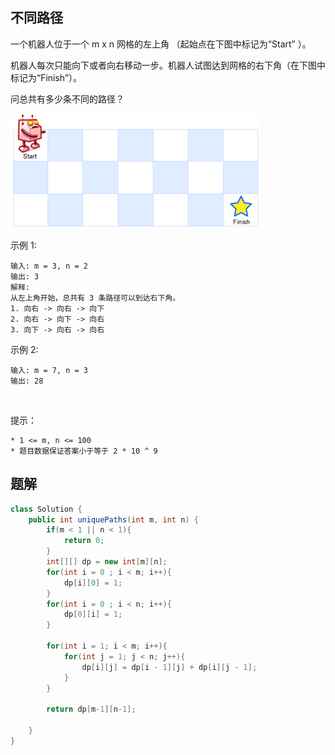 
## 不同路径

一个机器人位于一个 m x n 网格的左上角 （起始点在下图中标记为“Start” ）。

机器人每次只能向下或者向右移动一步。机器人试图达到网格的右下角（在下图中标记为“Finish”）。

问总共有多少条不同的路径？

![](images/robot_maze.png)

示例 1:

    输入: m = 3, n = 2
    输出: 3
    解释:
    从左上角开始，总共有 3 条路径可以到达右下角。
    1. 向右 -> 向右 -> 向下
    2. 向右 -> 向下 -> 向右
    3. 向下 -> 向右 -> 向右

示例 2:

    输入: m = 7, n = 3
    输出: 28
 

提示：

    * 1 <= m, n <= 100
    * 题目数据保证答案小于等于 2 * 10 ^ 9

## 题解

```java
class Solution {
    public int uniquePaths(int m, int n) {
        if(m < 1 || n < 1){
            return 0;
        }
        int[][] dp = new int[m][n];
        for(int i = 0 ; i < m; i++){
            dp[i][0] = 1;
        }
        for(int i = 0 ; i < n; i++){
            dp[0][i] = 1;
        }

        for(int i = 1; i < m; i++){
            for(int j = 1; j < n; j++){
                dp[i][j] = dp[i - 1][j] + dp[i][j - 1];
            }
        }

        return dp[m-1][n-1];

    }
}

```
